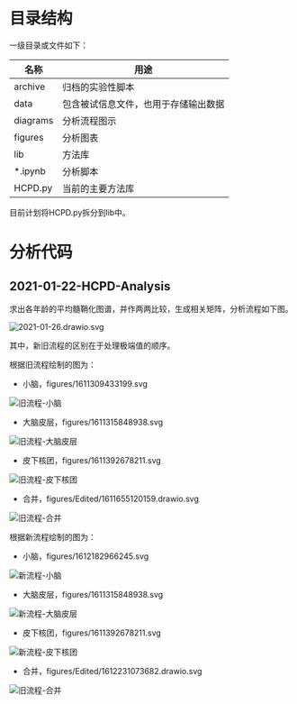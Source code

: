 # 目录结构

一级目录或文件如下：

| 名称 | 用途 |
| ---- | ---- |
| archive | 归档的实验性脚本 |
| data | 包含被试信息文件，也用于存储输出数据 |
| diagrams | 分析流程图示 |
| figures | 分析图表 |
| lib | 方法库 |
| \*.ipynb | 分析脚本 |
| HCPD.py | 当前的主要方法库 |

目前计划将HCPD.py拆分到lib中。

# 分析代码

## 2021-01-22-HCPD-Analysis

求出各年龄的平均髓鞘化图谱，并作两两比较，生成相关矩阵，分析流程如下图。

![2021-01-26.drawio.svg](diagrams/2021-01-22.drawio.svg)

其中，新旧流程的区别在于处理极端值的顺序。

根据旧流程绘制的图为：

- 小脑，figures/1611309433199.svg

![旧流程-小脑](figures/2021-01-22/1611309433199.svg)

- 大脑皮层，figures/1611315848938.svg

![旧流程-大脑皮层](figures/2021-01-22/1611315848938.svg)

- 皮下核团，figures/1611392678211.svg

![旧流程-皮下核团](figures/2021-01-22/1611392678211.svg)

- 合并，figures/Edited/1611655120159.drawio.svg

![旧流程-合并](figures/Edited/1611655120159.drawio.svg)

根据新流程绘制的图为：

- 小脑，figures/1612182966245.svg

![新流程-小脑](figures/2021-01-22/1612182966245.svg)

- 大脑皮层，figures/1611315848938.svg

![新流程-大脑皮层](figures/2021-01-22/1612230787816.svg)

- 皮下核团，figures/1611392678211.svg

![新流程-皮下核团](figures/2021-01-22/1612230799804.svg)

- 合并，figures/Edited/1612231073682.drawio.svg

![旧流程-合并](figures/Edited/1612231073682.drawio.svg)